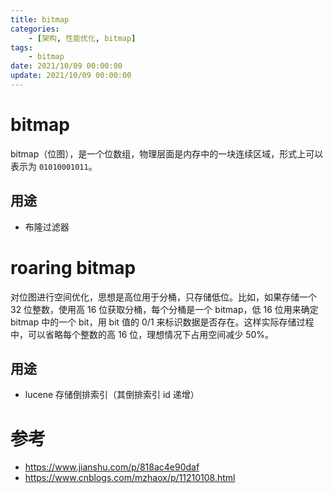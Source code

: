 ```yaml
---
title: bitmap
categories: 
    - [架构, 性能优化, bitmap]
tags:
    - bitmap
date: 2021/10/09 00:00:00
update: 2021/10/09 00:00:00
---
```


# bitmap

bitmap（位图），是一个位数组，物理层面是内存中的一块连续区域，形式上可以表示为 `01010001011`。

## 用途

- 布隆过滤器

# roaring bitmap

对位图进行空间优化，思想是高位用于分桶，只存储低位。比如，如果存储一个 32 位整数，使用高 16 位获取分桶，每个分桶是一个 bitmap，低 16 位用来确定 bitmap 中的一个 bit，用 bit 值的 0/1 来标识数据是否存在。这样实际存储过程中，可以省略每个整数的高 16 位，理想情况下占用空间减少 50%。

## 用途

- lucene 存储倒排索引（其倒排索引 id 递增）

# 参考

- https://www.jianshu.com/p/818ac4e90daf
- https://www.cnblogs.com/mzhaox/p/11210108.html